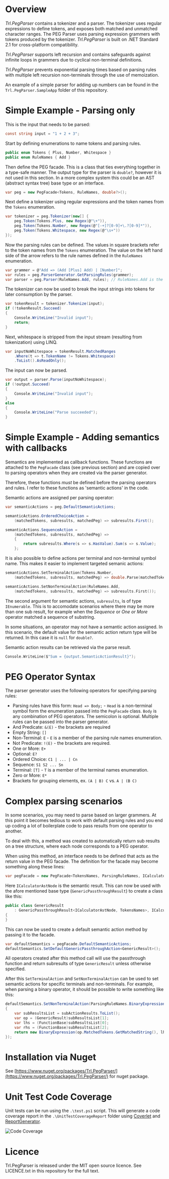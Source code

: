 # Overview

_Trl.PegParser_ contains a tokenizer and a parser. The tokenizer uses regular expressions to define tokens, and exposes both matched and unmatched character ranges. The PEG Parser uses parsing expression grammers with tokens produced by the tokenizer. _Trl.PegParser_ is built on .NET Standard 2.1 for cross-platform compatibility.

_Trl.PegParser_ supports left recursion and contains safeguards against infinite loops in grammers due to cyclical non-terminal definitions.

_Trl.PegParser_ prevents exponential parsing times based on parsing rules with multiple left recursion non-terminals through the use of memoization.

An example of a simple parser for adding up numbers can be found in the `Trl.PegParser.SampleApp` folder of this repository.

# Simple Example - Parsing only

This is the input that needs to be parsed:

```C#
const string input = "1 + 2 + 3";
```

Start by defining enumerations to name tokens and parsing rules.

```C#
public enum Tokens { Plus, Number, Whitespace }
public enum RuleNames { Add }
```

Then define the PEG facade. This is a class that ties everything together in a type-safe manner. The output type for the parser is `double?`, however it is not used in this section. In a more complex system this could be an AST (abstract syntax tree) base type or an interface.

```C#
var peg = new PegFacade<Tokens, RuleNames, double?>();
```

Next define a tokenizer using regular expressions and the token names from the `Tokens` enumeration.

```C#
var tokenizer = peg.Tokenizer(new[] {
    peg.Token(Tokens.Plus, new Regex(@"\+")),
    peg.Token(Tokens.Number, new Regex(@"[-+]?[0-9]+\.?[0-9]*")),
    peg.Token(Tokens.Whitespace, new Regex(@"\s+"))
});
```

Now the parsing rules can be defined. The values in square brackets refer to the token names from the `Tokens` enumeration. The value on the left hand side of the arrow refers to the rule names defined in the `RuleNames` enumeration.

```C#
var grammer = @"Add => (Add [Plus] Add) | [Number]";
var rules = peg.ParserGenerator.GetParsingRules(grammer);
var parser = peg.Parser(RuleNames.Add, rules); // RuleNames.Add is the start symbol
```

The tokenizer can now be used to break the input strings into tokens for later consumption by the parser.

```C#
var tokenResult = tokenizer.Tokenize(input);
if (!tokenResult.Succeed)
{
    Console.WriteLine("Invalid input");
    return;
}
```

Next, whitespace is stripped from the input stream (resulting from tokenization) using LINQ.

```C#
var inputNoWhitespace = tokenResult.MatchedRanges
    .Where(t => t.TokenName != Tokens.Whitespace)
    .ToList().AsReadOnly();
```

The input can now be parsed.

```C#
var output = parser.Parse(inputNoWhitespace);
if (!output.Succeed)
{
    Console.WriteLine("Invalid input");
}
else
{
    Console.WriteLine("Parse succeeded");
}
```

# Simple Example - Adding semantics with callbacks

Semantics are implemented as callback functions. These functions are attached to the `PegFacade` class (see previous section) and are copied over to parsing operators when they are created via the parser generator.

Therefore, these functions _must_ be defined before the parsing operators and rules. I refer to these functions as 'semantic actions' in the code.

Semantic actions are assigned per parsing operator:

```C#
var semanticActions = peg.DefaultSemanticActions;

semanticActions.OrderedChoiceAction =
    (matchedTokens, subresults, matchedPeg) => subresults.First();

semanticActions.SequenceAction =
    (matchedTokens, subresults, matchedPeg) =>
    {
        return subresults.Where(s => s.HasValue).Sum(s => s.Value);
    };
```

It is also possible to define actions per terminal and non-terminal symbol name. This makes it easier to implement targeted semanic actions:

```C
semanticActions.SetTerminalAction(Tokens.Number,
    (matchedTokens, subresults, matchedPeg) => double.Parse(matchedTokens.GetMatchedString()));

semanticActions.SetNonTerminalAction(RuleNames.Add,
    (matchedTokens, subresults, matchedPeg) => subresults.First());
```

The second argument for semantic actions, `subresults`, is of type `IEnumerable`. This is to accomodate scenarios where there may be more than one sub result, for example when the _Sequence_ or _One or More_ operator matched a sequence of substring.

In some situations, an operator may not have a semantic action assigned. In this scenario, the default value for the semantic action return type will be returned. In this case it is `null` for `double?`.

Semantic action results can be retrieved via the parse result.

```C
Console.WriteLine($"Sum = {output.SemanticActionResult}");
```

# PEG Operator Syntax

The parser generator uses the following operators for specifying parsing rules:

- Parsing rules have this form: `Head => Body;` - `Head` is a non-terminal symbol form the enumeration passed into the `PegFacade` class. `Body` is any combination of PEG operators. The semicolon is optional. Multiple rules can be passed into the parser generator.
- And Predicate: `&(E)` - the brackets are required
- Empty String: `[]`
- Non-Terminal: `E` - `E` is a member of the parsing rule names enumeration.
- Not Predicate: `!(E)` - the brackets are required.
- One or More: `E+`
- Optional: `E?`
- Ordered Choice: `C1 | ... | Cn`
- Sequence: `S1 S2 ... Sn`
- Terminal: `[T]` - `T` is a member of the terminal names enumeration.
- Zero or More: `E*`
- Brackets for grouping elements, ex. `(A | B) C` vs. `A | (B C)`

# Complex parsing scenarios

In some scenarios, you may need to parse based on larger grammers. At this point it becomes tedious to work with default parsing rules and you end up coding a lot of boilerplate code to pass results from one operator to another.

To deal with this, a method was created to automatically return sub results on a tree structure, where each node corresponds to a PEG operator.

When using this method, an interface needs to be defined that acts as the return value in the PEG facade. The definition for the facade may become something along these lines:

```C#
var pegFacade = new PegFacade<TokensNames, ParsingRuleNames, ICalculatorAstNode>();
```

Here `ICalculatorAstNode` is the semantic result. This can now be used with the afore mentioned base type (`GenericPassthroughResult`) to create a class like this:

```C#
public class GenericResult
    : GenericPassthroughResult<ICalculatorAstNode, TokensNames>, ICalculatorAstNode
{
}
```

This can now be used to create a default semantic action method by passing it to the facade.

```C#
var defaultSemantics = pegFacade.DefaultSemanticActions;
defaultSemantics.SetDefaultGenericPassthroughAction<GenericResult>();
```

All operators created after this method call will use the passthrough function and return subresults of type `GenericResult` unless otherwise specified.

After this `SetTerminalAction` and `SetNonTerminalAction` can be used to set semantic actions for specific terminals and non-terminals. For example, when parsing a binary operator, it should be possible to write something like this:

```C#
defaultSemantics.SetNonTerminalAction(ParsingRuleNames.BinaryExpression, (matchResult, subActionResults) =>
{
    var subResultsList = subActionResults.ToList();
    var op = (GenericResult)subResultsList[1];
    var lhs = (FunctionBase)subResultsList[0];
    var rhs = (FunctionBase)subResultsList[2];
    return new BinaryExpression(op.MatchedTokens.GetMatchedString(), lhs, rhs);
});
```

# Installation via Nuget

See [https://www.nuget.org/packages/Trl.PegParser/](https://www.nuget.org/packages/Trl.PegParser/) for nuget package.

# Unit Test Code Coverage

Unit tests can be run using the `.\test.ps1` script. This will generate a code coverage report in the `.\UnitTestCoverageReport` folder using [Coverlet](https://github.com/tonerdo/coverlethttps://github.com/tonerdo/coverlet) and [ReportGenerator](https://github.com/danielpalme/ReportGenerator).

![Code Coverage](code_coverage.PNG)

# Licence

Trl.PegParser is released under the MIT open source licence. See LICENCE.txt in this repository for the full text.

